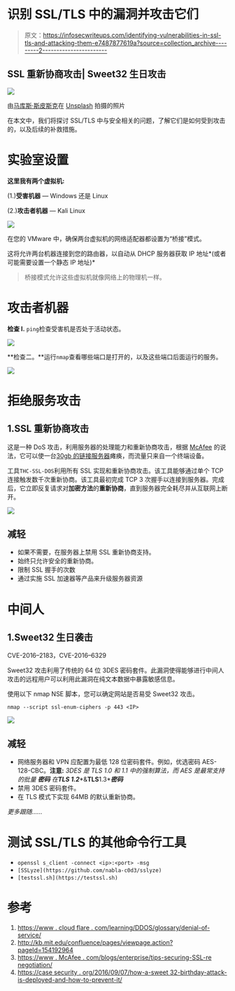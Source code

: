 # 识别 SSL/TLS 中的漏洞并攻击它们

> 原文：<https://infosecwriteups.com/identifying-vulnerabilities-in-ssl-tls-and-attacking-them-e7487877619a?source=collection_archive---------2----------------------->

## SSL 重新协商攻击| Sweet32 生日攻击

![](img/e1a3ac102522ac5ed536d02dd92a8759.png)

由[马库斯·斯皮斯克](https://unsplash.com/@markusspiske?utm_source=medium&utm_medium=referral)在 [Unsplash](https://unsplash.com?utm_source=medium&utm_medium=referral) 拍摄的照片

在本文中，我们将探讨 SSL/TLS 中与安全相关的问题，了解它们是如何受到攻击的，以及后续的补救措施。

# 实验室**设置**

**这里我有两个虚拟机:**

(1.)**受害机器** — Windows 还是 Linux

(2.)**攻击者机器** — Kali Linux

![](img/9b1fc2afc990a4f3a1792cfb5bd7170c.png)

在您的 VMware 中，确保两台虚拟机的网络适配器都设置为“桥接”模式。

这将允许两台机器连接到您的路由器，以自动从 DHCP 服务器获取 IP 地址*(或者可能需要设置一个静态 IP 地址)*

> 桥接模式允许这些虚拟机就像网络上的物理机一样。

# 攻击者机器

**检查 I.** `ping`检查受害机是否处于活动状态。

![](img/0af20d3a5f1af18784cf118382e5c1a5.png)

**检查二。**运行`nmap`查看哪些端口是打开的，以及这些端口后面运行的服务。

![](img/de1546a7053bdd047996622695757b1f.png)

# 拒绝服务攻击

## 1.SSL 重新协商攻击

这是一种 DoS 攻击，利用服务器的处理能力和重新协商攻击，根据 [McAfee](https://www.mcafee.com/blogs/enterprise/tips-securing-ssl-renegotiation/) 的说法，它可以使一台[30gb 的链接服务器](https://www.mcafee.com/blogs/enterprise/tips-securing-ssl-renegotiation/)瘫痪，而流量只来自一个终端设备。

工具`THC-SSL-DOS`利用所有 SSL 实现和重新协商攻击。该工具能够通过单个 TCP 连接触发数千次重新协商。该工具最初完成 TCP 3 次握手以连接到服务器。完成后，它立即反复请求对**加密方法**的**重新协商**，直到服务器完全耗尽并从互联网上断开。

![](img/19c38cc097ec53957b012b4b2b30b90e.png)

## 减轻

*   如果不需要，在服务器上禁用 SSL 重新协商支持。
*   始终只允许安全的重新协商。
*   限制 SSL 握手的次数
*   通过实施 SSL 加速器等产品来升级服务器资源

# 中间人

## 1.Sweet32 生日袭击

CVE-2016–2183，CVE-2016–6329

Sweet32 攻击利用了传统的 64 位 3DES 密码套件。此漏洞使得能够进行中间人攻击的远程用户可以利用此漏洞在纯文本数据中暴露敏感信息。

使用以下 nmap NSE 脚本，您可以确定网站是否易受 Sweet32 攻击。

`nmap --script ssl-enum-ciphers -p 443 <IP>`

![](img/bf581e86fd91c0b22515d501b6e81e4a.png)

## 减轻

*   网络服务器和 VPN 应配置为最低 128 位密码套件。例如，优选密码 AES-128-CBC。**注意:** *3DES 是 TLS 1.0 和 1.1 中的强制算法，而 AES 是最常支持的批量* ***密码*** *在****TLS 1.2****&****TLS****1.3****密码***
*   禁用 3DES 密码套件。
*   在 TLS 模式下实现 64MB 的默认重新协商。

*更多跟随……*

# 测试 SSL/TLS 的其他命令行工具

*   `openssl s_client -connect <ip>:<port> -msg`
*   `[SSLyze](https://github.com/nabla-c0d3/sslyze)`
*   `[testssl.sh](https://testssl.sh)`

# 参考

1.  [https://www . cloud flare . com/learning/DDOS/glossary/denial-of-service/](https://www.cloudflare.com/learning/ddos/glossary/denial-of-service/)
2.  http://kb.mit.edu/confluence/pages/viewpage.action?pageId=154192964
3.  [https://www . McAfee . com/blogs/enterprise/tips-securing-SSL-re negotiation/](https://www.mcafee.com/blogs/enterprise/tips-securing-ssl-renegotiation/)
4.  [https://case security . org/2016/09/07/how-a-sweet 32-birthday-attack-is-deployed-and-how-to-prevent-it/](https://casecurity.org/2016/09/07/how-a-sweet32-birthday-attack-is-deployed-and-how-to-prevent-it/)